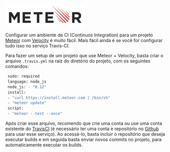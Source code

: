 ![Meteor](../images/meteor-logo.jpg "Meteor")

Configurar um ambiente de CI (Continuos Integration) para um projeto [Meteor](https://www.meteor.com) com [Velocity](http://velocity.meteor.com) é muito fácil.
Mais fácil ainda é se você for configurar tudo isso no serviço Travis-CI.

Para fazer um setup de um projeto que use Meteor + Velocity, basta criar o arquivo `.travis.yml` na raíz do diretório do projeto, com os seguintes comandos:

``` bash
 sudo: required
 language: node_js
 node_js: - "0.12"
 install:
 - "curl https://install.meteor.com | /bin/sh"
 - "meteor update"
 script:
 - "meteor --test --once"
``` 

Após criar esse arquivo, recomendo que crie uma conta ou use uma conta existente do [TravisCI](http://travis-ci.org) (é necessário ter uma conta e repositório no [Github](https://github.com) para usar esse serviço). Ao acessá-lo, basta incluir o repositório que deseja executar builds e em seguida basta enviar novos commits no projeto, para automaticamente executar os builds.